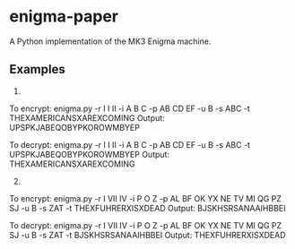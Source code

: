 # enigma-paper
A Python implementation of the MK3 Enigma machine.


## Examples
1)
  To encrypt: enigma.py -r I I II -i A B C -p AB CD EF -u B  -s ABC -t THEXAMERICANSXAREXCOMING
  Output: UPSPKJABEQOBYPKOROWMBYEP

  To decrypt: enigma.py -r I I II -i A B C -p AB CD EF -u B  -s ABC -t UPSPKJABEQOBYPKOROWMBYEP
  Output: THEXAMERICANSXAREXCOMING

2)
  To encrypt: enigma.py -r I VII IV -i P O Z -p AL BF OK YX NE TV MI QG PZ SJ -u B -s ZAT -t THEXFUHRERXISXDEAD
  Output: BJSKHSRSANAAIHBBEI

  To decrypt: enigma.py -r I VII IV -i P O Z -p AL BF OK YX NE TV MI QG PZ SJ -u B -s ZAT -t BJSKHSRSANAAIHBBEI
  Output: THEXFUHRERXISXDEAD
